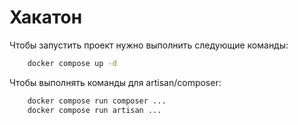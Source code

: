 # Хакатон
Чтобы запустить проект нужно выполнить следующие команды:

```bash
	docker compose up -d
```
Чтобы выполнять команды для artisan/composer:
```bash
	docker compose run composer ...
	docker compose run artisan ...
```